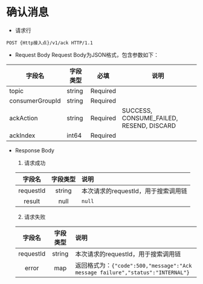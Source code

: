 # 确认消息

- 请求行

```
POST {Http接入点}/v1/ack HTTP/1.1
```

- Request Body
  Request Body为JSON格式，包含参数如下：

| 字段名          | 字段类型 | 必填     | 说明                                     |
| --------------- | -------- | -------- | ---------------------------------------- |
| topic           | string   | Required |                                          |
| consumerGroupId | string   | Required |                                          |
| ackAction       | string   | Required | SUCCESS, CONSUME_FAILED, RESEND, DISCARD |
| ackIndex        | int64    | Required |                                          |

- Response Body

  1. 请求成功

  |  字段名   | 字段类型 | 说明                                |
  | :-------: | :------: | :---------------------------------- |
  | requestId |  string  | 本次请求的requestId，用于搜索调用链 |
  |  result   |   null   | `null`|

  2. 请求失败

  |  字段名   | 字段类型 | 说明                                                         |
  | :-------: | :------: | :------------------------------------------------------------ |
  | requestId |  string  | 本次请求的requestId，用于搜索调用链                          |
  |   error   |   map    | 返回格式为：`{"code":500,"message":"Ack message failure","status":"INTERNAL"}`|
